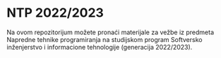 # NTP 2022/2023
Na ovom repozitorijum možete pronaći materijale za vežbe iz predmeta Napredne tehnike programiranja
na studijskom program Softversko inženjerstvo i informacione tehnologije (generacija 2022/2023).
